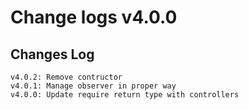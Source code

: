 # Change logs v4.0.0


## Changes Log 
    v4.0.2: Remove contructor
    v4.0.1: Manage observer in proper way
    v4.0.0: Update require return type with controllers